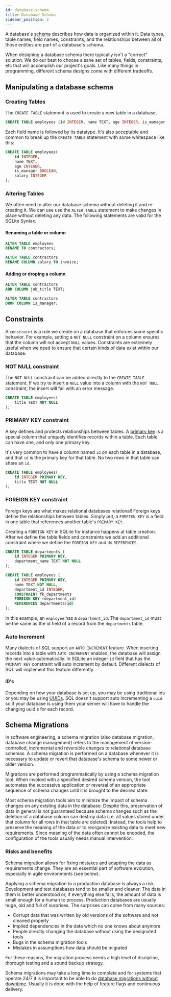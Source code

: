 ```yaml
---
id: database-schema
title: Database Schema
sidebar_position: 2
---
```


A database's [schema](https://www.ibm.com/topics/database-schema) describes how data is organized within it. Data types, table names, field names, constraints, and the relationships between all of those entities are part of a database's schema.

When designing a database schema there typically isn't a "correct" solution. We do our best to choose a sane set of tables, fields, constraints, etc that will accomplish our project's goals. Like many things in programming, different schema designs come with different tradeoffs.

## Manipulating a database schema

### Creating Tables

The `CREATE TABLE` statement is used to create a new table in a database.

```sql
CREATE TABLE employees (id INTEGER, name TEXT, age INTEGER, is_manager BOOLEAN, salary INTEGER);
```

Each field name is followed by its datatype.
It's also acceptable and common to break up the `CREATE TABLE` statement with some whitespace like this:

```sql
CREATE TABLE employees(
    id INTEGER,
    name TEXT,
    age INTEGER,
    is_manager BOOLEAN,
    salary INTEGER
);
```

### Altering Tables

We often need to alter our database schema without deleting it and re-creating it. We can use use the `ALTER TABLE` statement to make changes in place without deleting any data. The following statements are valid for the SQLite Syntax.

#### Renaming a table or column

```sql
ALTER TABLE employees
RENAME TO contractors;

ALTER TABLE contractors
RENAME COLUMN salary TO invoice;
```

#### Adding or droping a column

```sql
ALTER TABLE contractors
ADD COLUMN job_title TEXT;

ALTER TABLE contractors
DROP COLUMN is_manager;
```

## Constraints

A `constraint` is a rule we create on a database that enforces some specific behavior. For example, setting a `NOT NULL` constraint on a column ensures that the column will not accept `NULL` values. Constraints are extremely useful when we need to ensure that certain kinds of data exist within our database.

### NOT NULL constraint

The `NOT NULL` constraint can be added directly to the `CREATE TABLE` statement. If we try to insert a `NULL` value into a column with the `NOT NULL` constraint, the insert will fail with an error message.

```sql {2}
CREATE TABLE employees(
    title TEXT NOT NULL
);
```

### PRIMARY KEY constraint

A key defines and protects relationships between tables. A [primary key](https://en.wikipedia.org/wiki/Primary_key) is a special column that uniquely identifies records within a table. Each table can have one, and only one primary key.

It's very common to have a column named `id` on each table in a database, and that `id` is the primary key for that table. No two rows in that table can share an `id`.

```sql {2}
CREATE TABLE employees(
    id INTEGER PRIMARY KEY,
    title TEXT NOT NULL
);
```

### FOREIGN KEY constraint

Foreign keys are what makes relational databases relational! Foreign keys define the relationships between tables. Simply put, a `FOREIGN KEY` is a field in one table that references another table's `PRIMARY KEY`.

Creating a `FOREIGN KEY` in SQLite for instance happens at table creation. After we define the table fields and constraints we add an additional constraint where we define the `FOREIGN KEY` and its `REFERENCES`.

```sql
CREATE TABLE departments (
    id INTEGER PRIMARY KEY,
    department_name TEXT NOT NULL
);

CREATE TABLE employees (
    id INTEGER PRIMARY KEY,
    name TEXT NOT NULL,
    department_id INTEGER,
    CONSTRAINT fk_departments
    FOREIGN KEY (department_id)
    REFERENCES departments(id)
);
```

In this example, an `employee` has a `department_id`. The `department_id` must be the same as the id field of a record from the `departments` table.

### Auto Increment

Many dialects of SQL support an `AUTO INCREMENT` feature. When inserting records into a table with `AUTO INCREMENT` enabled, the database will assign the next value automatically. In SQLite an integer `id` field that has the `PRIMARY KEY` constraint will auto increment by default. Different dialects of SQL will implement this feature differently.

#### ID's

Depending on how your database is set up, you may be using traditional ids or you may be using [UUIDs](https://en.wikipedia.org/wiki/Universally_unique_identifier). SQL doesn't support auto incrementing a `uuid` so if your database is using them your server will have to handle the changing uuid's for each record.

## Schema Migrations

In software engineering, a schema migration (also database migration, database change management) refers to the management of version-controlled, incremental and reversible changes to relational database schemas. A schema migration is performed on a database whenever it is necessary to update or revert that database's schema to some newer or older version.

Migrations are performed programmatically by using a schema migration tool. When invoked with a specified desired schema version, the tool automates the successive application or reversal of an appropriate sequence of schema changes until it is brought to the desired state.

Most schema migration tools aim to minimize the impact of schema changes on any existing data in the database. Despite this, preservation of data in general is not guaranteed because schema changes such as the deletion of a database column can destroy data (i.e. all values stored under that column for all rows in that table are deleted). Instead, the tools help to preserve the meaning of the data or to reorganize existing data to meet new requirements. Since meaning of the data often cannot be encoded, the configuration of the tools usually needs manual intervention.

### Risks and benefits

Schema migration allows for fixing mistakes and adapting the data as requirements change. They are an essential part of software evolution, especially in agile environments (see below).

Applying a schema migration to a production database is always a risk. Development and test databases tend to be smaller and cleaner. The data in them is better understood or, if everything else fails, the amount of data is small enough for a human to process. Production databases are usually huge, old and full of surprises. The surprises can come from many sources:

- Corrupt data that was written by old versions of the software and not cleaned properly
- Implied dependencies in the data which no one knows about anymore
- People directly changing the database without using the designated tools
- Bugs in the schema migration tools
- Mistakes in assumptions how data should be migrated

For these reasons, the migration process needs a high level of discipline, thorough testing and a sound backup strategy.

Schema migrations may take a long time to complete and for systems that operate 24/7 it is important to be able to do [database migrations without downtime](https://www.aviransplace.com/post/safe-database-migration-pattern-without-downtime-1). Usually it is done with the help of feature flags and continuous delivery.
